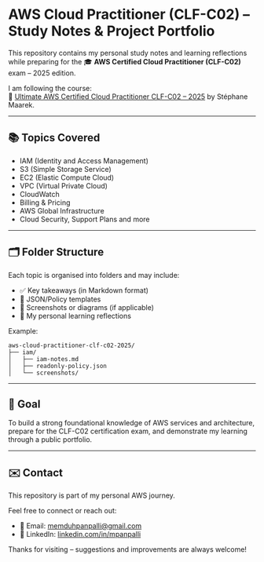 # AWS Cloud Practitioner (CLF-C02) – Study Notes & Project Portfolio

This repository contains my personal study notes and learning reflections while preparing for the 🎓 **AWS Certified Cloud Practitioner (CLF-C02)** exam – 2025 edition.

I am following the course:  
📘 [Ultimate AWS Certified Cloud Practitioner CLF-C02 – 2025](https://www.udemy.com/course/aws-certified-cloud-practitioner/) by Stéphane Maarek.

---

## 📚 Topics Covered

- IAM (Identity and Access Management)
- S3 (Simple Storage Service)
- EC2 (Elastic Compute Cloud)
- VPC (Virtual Private Cloud)
- CloudWatch
- Billing & Pricing
- AWS Global Infrastructure
- Cloud Security, Support Plans and more

---

## 🗂️ Folder Structure

Each topic is organised into folders and may include:

- ✅ Key takeaways (in Markdown format)
- 📄 JSON/Policy templates
- 📸 Screenshots or diagrams (if applicable)
- 🧠 My personal learning reflections

Example:
```
aws-cloud-practitioner-clf-c02-2025/
├── iam/
│   ├── iam-notes.md
│   ├── readonly-policy.json
│   └── screenshots/
```

---

## 🧠 Goal

To build a strong foundational knowledge of AWS services and architecture,  
prepare for the CLF-C02 certification exam, and demonstrate my learning through a public portfolio.

---

## ✉️ Contact

This repository is part of my personal AWS journey.

Feel free to connect or reach out:

- 📧 Email: [memduhpanpalli@gmail.com](mailto:memduhpanpalli@gmail.com)  
- 💼 LinkedIn: [linkedin.com/in/mpanpalli](https://www.linkedin.com/in/mpanpalli/)

Thanks for visiting – suggestions and improvements are always welcome!
